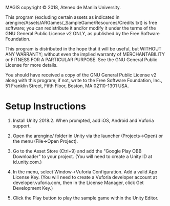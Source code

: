 MAGIS copyright © 2018, Ateneo de Manila University.

This program (excluding certain assets as indicated in arengine/Assets/ARGames/_SampleGame/Resources/Credits.txt) is free software; you can redistribute it and/or modify it under the terms of the GNU General Public License v2 ONLY, as published by the Free Software Foundation.

This program is distributed in the hope that it will be useful, but WITHOUT ANY WARRANTY; without even the implied warranty of MERCHANTABILITY or FITNESS FOR A PARTICULAR PURPOSE.  See the GNU General Public License for more details.

You should have received a copy of the GNU General Public License v2 along with this program; if not, write to the Free Software Foundation, Inc., 51 Franklin Street, Fifth Floor, Boston, MA 02110-1301 USA.


Setup Instructions
==================

1.  Install Unity 2018.2.  When prompted, add iOS, Android and Vuforia support.

2.  Open the arengine/ folder in Unity via the launcher (Projects->Open) or the menu (File->Open Project).

3.  Go to the Asset Store (Ctrl+9) and add the "Google Play OBB Downloader" to your project.  (You will need to create a Unity ID at id.unity.com.)

4.  In the menu, select Window->Vuforia Configuration.  Add a valid App License Key.  (You will need to create a Vuforia developer account at developer.vuforia.com, then in the License Manager, click Get Development Key.)

5.  Click the Play button to play the sample game within the Unity Editor.
